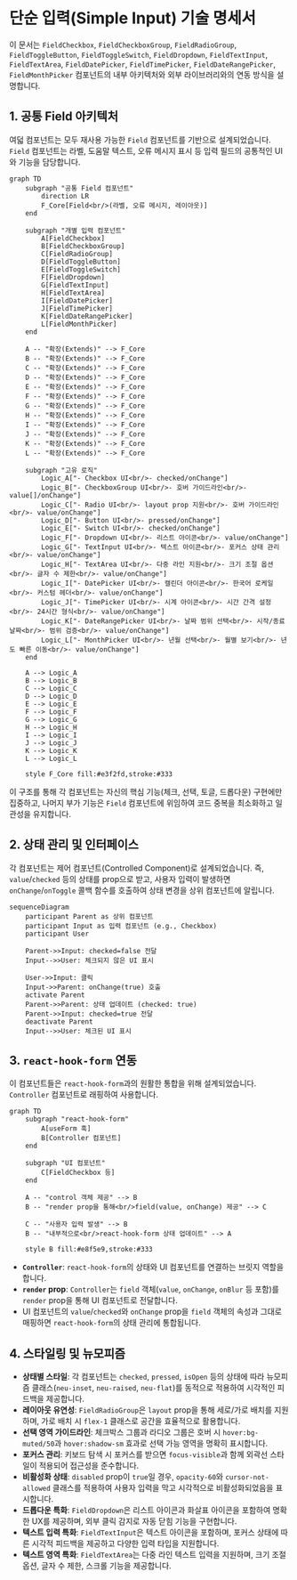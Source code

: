# 단순 입력(Simple Input) 기술 명세서

이 문서는 `FieldCheckbox`, `FieldCheckboxGroup`, `FieldRadioGroup`, `FieldToggleButton`, `FieldToggleSwitch`, `FieldDropdown`, `FieldTextInput`, `FieldTextArea`, `FieldDatePicker`, `FieldTimePicker`, `FieldDateRangePicker`, `FieldMonthPicker` 컴포넌트의 내부 아키텍처와 외부 라이브러리와의 연동 방식을 설명합니다.

## 1. 공통 Field 아키텍처

여덟 컴포넌트는 모두 재사용 가능한 `Field` 컴포넌트를 기반으로 설계되었습니다. `Field` 컴포넌트는 라벨, 도움말 텍스트, 오류 메시지 표시 등 입력 필드의 공통적인 UI와 기능을 담당합니다.

```mermaid
graph TD
    subgraph "공통 Field 컴포넌트"
        direction LR
        F_Core[Field<br/>(라벨, 오류 메시지, 레이아웃)]
    end

    subgraph "개별 입력 컴포넌트"
        A[FieldCheckbox]
        B[FieldCheckboxGroup]
        C[FieldRadioGroup]
        D[FieldToggleButton]
        E[FieldToggleSwitch]
        F[FieldDropdown]
        G[FieldTextInput]
        H[FieldTextArea]
        I[FieldDatePicker]
        J[FieldTimePicker]
        K[FieldDateRangePicker]
        L[FieldMonthPicker]
    end

    A -- "확장(Extends)" --> F_Core
    B -- "확장(Extends)" --> F_Core
    C -- "확장(Extends)" --> F_Core
    D -- "확장(Extends)" --> F_Core
    E -- "확장(Extends)" --> F_Core
    F -- "확장(Extends)" --> F_Core
    G -- "확장(Extends)" --> F_Core
    H -- "확장(Extends)" --> F_Core
    I -- "확장(Extends)" --> F_Core
    J -- "확장(Extends)" --> F_Core
    K -- "확장(Extends)" --> F_Core
    L -- "확장(Extends)" --> F_Core

    subgraph "고유 로직"
        Logic_A["- Checkbox UI<br/>- checked/onChange"]
        Logic_B["- CheckboxGroup UI<br/>- 호버 가이드라인<br/>- value[]/onChange"]
        Logic_C["- Radio UI<br/>- layout prop 지원<br/>- 호버 가이드라인<br/>- value/onChange"]
        Logic_D["- Button UI<br/>- pressed/onChange"]
        Logic_E["- Switch UI<br/>- checked/onChange"]
        Logic_F["- Dropdown UI<br/>- 리스트 아이콘<br/>- value/onChange"]
        Logic_G["- TextInput UI<br/>- 텍스트 아이콘<br/>- 포커스 상태 관리<br/>- value/onChange"]
        Logic_H["- TextArea UI<br/>- 다중 라인 지원<br/>- 크기 조절 옵션<br/>- 글자 수 제한<br/>- value/onChange"]
        Logic_I["- DatePicker UI<br/>- 캘린더 아이콘<br/>- 한국어 로케일<br/>- 커스텀 헤더<br/>- value/onChange"]
        Logic_J["- TimePicker UI<br/>- 시계 아이콘<br/>- 시간 간격 설정<br/>- 24시간 형식<br/>- value/onChange"]
        Logic_K["- DateRangePicker UI<br/>- 날짜 범위 선택<br/>- 시작/종료 날짜<br/>- 범위 검증<br/>- value/onChange"]
        Logic_L["- MonthPicker UI<br/>- 년월 선택<br/>- 월별 보기<br/>- 년도 빠른 이동<br/>- value/onChange"]
    end

    A --> Logic_A
    B --> Logic_B
    C --> Logic_C
    D --> Logic_D
    E --> Logic_E
    F --> Logic_F
    G --> Logic_G
    H --> Logic_H
    I --> Logic_I
    J --> Logic_J
    K --> Logic_K
    L --> Logic_L

    style F_Core fill:#e3f2fd,stroke:#333
```

이 구조를 통해 각 컴포넌트는 자신의 핵심 기능(체크, 선택, 토글, 드롭다운) 구현에만 집중하고, 나머지 부가 기능은 `Field` 컴포넌트에 위임하여 코드 중복을 최소화하고 일관성을 유지합니다.

## 2. 상태 관리 및 인터페이스

각 컴포넌트는 제어 컴포넌트(Controlled Component)로 설계되었습니다. 즉, `value`/`checked` 등의 상태를 prop으로 받고, 사용자 입력이 발생하면 `onChange`/`onToggle` 콜백 함수를 호출하여 상태 변경을 상위 컴포넌트에 알립니다.

```mermaid
sequenceDiagram
    participant Parent as 상위 컴포넌트
    participant Input as 입력 컴포넌트 (e.g., Checkbox)
    participant User

    Parent->>Input: checked=false 전달
    Input-->>User: 체크되지 않은 UI 표시

    User->>Input: 클릭
    Input->>Parent: onChange(true) 호출
    activate Parent
    Parent->>Parent: 상태 업데이트 (checked: true)
    Parent->>Input: checked=true 전달
    deactivate Parent
    Input-->>User: 체크된 UI 표시
```

## 3. `react-hook-form` 연동

이 컴포넌트들은 `react-hook-form`과의 원활한 통합을 위해 설계되었습니다. `Controller` 컴포넌트로 래핑하여 사용합니다.

```mermaid
graph TD
    subgraph "react-hook-form"
        A[useForm 훅]
        B[Controller 컴포넌트]
    end

    subgraph "UI 컴포넌트"
        C[FieldCheckbox 등]
    end

    A -- "control 객체 제공" --> B
    B -- "render prop을 통해<br/>field(value, onChange) 제공" --> C

    C -- "사용자 입력 발생" --> B
    B -- "내부적으로<br/>react-hook-form 상태 업데이트" --> A

    style B fill:#e8f5e9,stroke:#333
```

- **`Controller`**: `react-hook-form`의 상태와 UI 컴포넌트를 연결하는 브릿지 역할을 합니다.
- **`render` prop**: `Controller`는 `field` 객체(`value`, `onChange`, `onBlur` 등 포함)를 `render` prop을 통해 UI 컴포넌트로 전달합니다.
- UI 컴포넌트의 `value`/`checked`와 `onChange` prop을 `field` 객체의 속성과 그대로 매핑하면 `react-hook-form`의 상태 관리에 통합됩니다.

## 4. 스타일링 및 뉴모피즘

- **상태별 스타일**: 각 컴포넌트는 `checked`, `pressed`, `isOpen` 등의 상태에 따라 뉴모피즘 클래스(`neu-inset`, `neu-raised`, `neu-flat`)를 동적으로 적용하여 시각적인 피드백을 제공합니다.
- **레이아웃 유연성**: `FieldRadioGroup`은 `layout` prop을 통해 세로/가로 배치를 지원하며, 가로 배치 시 `flex-1` 클래스로 공간을 효율적으로 활용합니다.
- **선택 영역 가이드라인**: 체크박스 그룹과 라디오 그룹은 호버 시 `hover:bg-muted/50`과 `hover:shadow-sm` 효과로 선택 가능 영역을 명확히 표시합니다.
- **포커스 관리**: 키보드 탐색 시 포커스를 받으면 `focus-visible`과 함께 외곽선 스타일이 적용되어 접근성을 준수합니다.
- **비활성화 상태**: `disabled` prop이 `true`일 경우, `opacity-60`와 `cursor-not-allowed` 클래스를 적용하여 사용자 입력을 막고 시각적으로 비활성화되었음을 표시합니다.
- **드롭다운 특화**: `FieldDropdown`은 리스트 아이콘과 화살표 아이콘을 포함하여 명확한 UX를 제공하며, 외부 클릭 감지로 자동 닫힘 기능을 구현합니다.
- **텍스트 입력 특화**: `FieldTextInput`은 텍스트 아이콘을 포함하며, 포커스 상태에 따른 시각적 피드백을 제공하고 다양한 입력 타입을 지원합니다.
- **텍스트 영역 특화**: `FieldTextArea`는 다중 라인 텍스트 입력을 지원하며, 크기 조절 옵션, 글자 수 제한, 스크롤 기능을 제공합니다.
